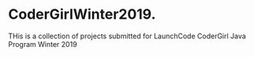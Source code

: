 # CoderGirlWinter2019.
THis is a collection of projects submitted for LaunchCode CoderGirl Java Program Winter 2019

